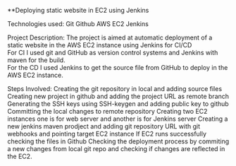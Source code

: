 **Deploying static website in EC2 using Jenkins 

Technologies used:
   Git
   Github
   AWS EC2
   Jenkins

Project Description:
   The project is aimed at automatic deployment of a static website in the AWS EC2 instance using Jenkins for CI/CD  
   For CI I used git and GitHub as version control systems and Jenkins with maven for the build.  
   For the CD I used Jenkins to get the source file from GitHub to deploy 
   in the AWS EC2 instance. 

Steps Involved:
   Creating the git repository in local and adding source files
   Creating new project in github and adding the project URL as remote branch
   Generating the SSH keys using SSH-keygen and adding public key to github
   Committing the local changes to remote repository
   Creating two EC2 instances one is for web server and another is for Jenkins server
   Creating a new jenkins maven prodject and adding git repository URL with git webhooks and pointing target EC2 instance
   If EC2 runs successfully checking the files in Github 
   Checking the deployment process by commiting a new changes from local git repo and checking if changes are reflected in the EC2.
  
  	

